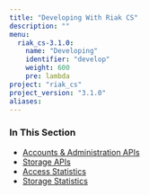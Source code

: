 ```yaml
---
title: "Developing With Riak CS"
description: ""
menu:
  riak_cs-3.1.0:
    name: "Developing"
    identifier: "develop"
    weight: 600
    pre: lambda
project: "riak_cs"
project_version: "3.1.0"
aliases:
---
```


### In This Section

- [Accounts & Administration APIs](../references/appendices/http-admin/)
- [Storage APIs](../references/apis)
- [Access Statistics](../cookbooks/querying-access-statistics/)
- [Storage Statistics](../cookbooks/querying-storage-statistics/)
